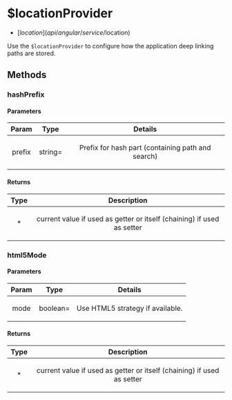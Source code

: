 



# $locationProvider


* [$location](api/angular/service/$location)








Use the `$locationProvider` to configure how the application deep linking paths are stored.







  




## Methods
### hashPrefix



#### Parameters

| Param | Type | Details |
| :--: | :--: | :--: |
| prefix | string= | <p>Prefix for hash part (containing path and search)</p>  |




#### Returns</h4>

| Type | Description |
| :--: | :--: |
| * | <p>current value if used as getter or itself (chaining) if used as setter</p>  |




### html5Mode



#### Parameters

| Param | Type | Details |
| :--: | :--: | :--: |
| mode | boolean= | <p>Use HTML5 strategy if available.</p>  |




#### Returns</h4>

| Type | Description |
| :--: | :--: |
| * | <p>current value if used as getter or itself (chaining) if used as setter</p>  |










